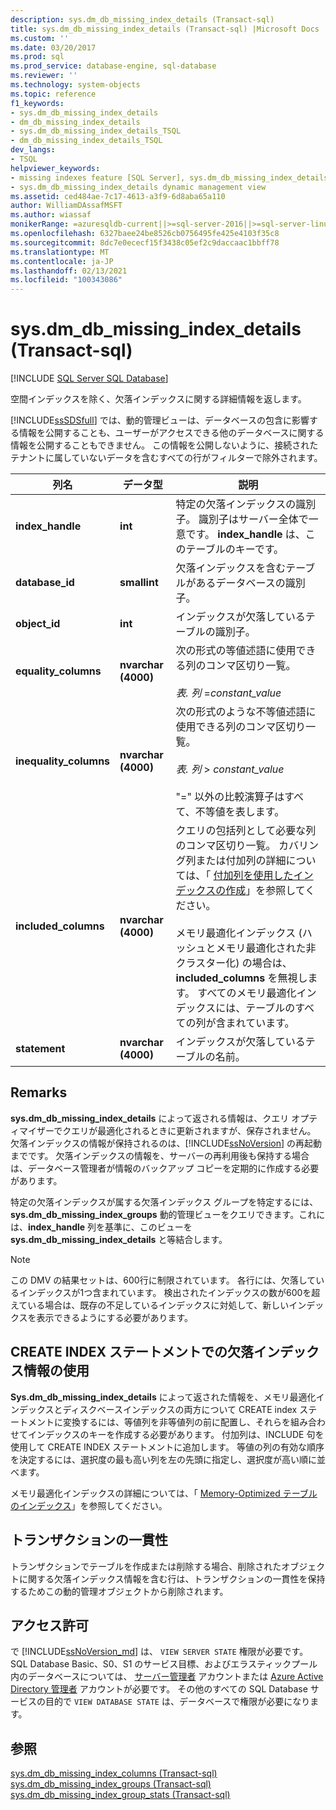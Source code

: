 ```yaml
---
description: sys.dm_db_missing_index_details (Transact-sql)
title: sys.dm_db_missing_index_details (Transact-sql) |Microsoft Docs
ms.custom: ''
ms.date: 03/20/2017
ms.prod: sql
ms.prod_service: database-engine, sql-database
ms.reviewer: ''
ms.technology: system-objects
ms.topic: reference
f1_keywords:
- sys.dm_db_missing_index_details
- dm_db_missing_index_details
- sys.dm_db_missing_index_details_TSQL
- dm_db_missing_index_details_TSQL
dev_langs:
- TSQL
helpviewer_keywords:
- missing indexes feature [SQL Server], sys.dm_db_missing_index_details dynamic management view
- sys.dm_db_missing_index_details dynamic management view
ms.assetid: ced484ae-7c17-4613-a3f9-6d8aba65a110
author: WilliamDAssafMSFT
ms.author: wiassaf
monikerRange: =azuresqldb-current||>=sql-server-2016||>=sql-server-linux-2017||=azuresqldb-mi-current
ms.openlocfilehash: 6327baee24be8526cb0756495fe425e4103f35c8
ms.sourcegitcommit: 8dc7e0ececf15f3438c05ef2c9daccaac1bbff78
ms.translationtype: MT
ms.contentlocale: ja-JP
ms.lasthandoff: 02/13/2021
ms.locfileid: "100343086"
---
```

# <a name="sysdm_db_missing_index_details-transact-sql"></a>sys.dm_db_missing_index_details (Transact-sql)
[!INCLUDE [SQL Server SQL Database](../../includes/applies-to-version/sql-asdb.md)]

  空間インデックスを除く、欠落インデックスに関する詳細情報を返します。  
  
 [!INCLUDE[ssSDSfull](../../includes/sssdsfull-md.md)] では、動的管理ビューは、データベースの包含に影響する情報を公開することも、ユーザーがアクセスできる他のデータベースに関する情報を公開することもできません。 この情報を公開しないように、接続されたテナントに属していないデータを含むすべての行がフィルターで除外されます。  

  
|列名|データ型|説明|  
|-----------------|---------------|-----------------|  
|**index_handle**|**int**|特定の欠落インデックスの識別子。 識別子はサーバー全体で一意です。 **index_handle** は、このテーブルのキーです。|  
|**database_id**|**smallint**|欠落インデックスを含むテーブルがあるデータベースの識別子。|  
|**object_id**|**int**|インデックスが欠落しているテーブルの識別子。|  
|**equality_columns**|**nvarchar (4000)**|次の形式の等値述語に使用できる列のコンマ区切り一覧。<br /><br /> *表. 列*  =*constant_value*|  
|**inequality_columns**|**nvarchar (4000)**|次の形式のような不等値述語に使用できる列のコンマ区切り一覧。<br /><br /> *表. 列*  > *constant_value*<br /><br /> "=" 以外の比較演算子はすべて、不等値を表します。|  
|**included_columns**|**nvarchar (4000)**|クエリの包括列として必要な列のコンマ区切り一覧。 カバリング列または付加列の詳細については、「 [付加列を使用したインデックスの作成](../../relational-databases/indexes/create-indexes-with-included-columns.md)」を参照してください。<br /><br /> メモリ最適化インデックス (ハッシュとメモリ最適化された非クラスター化) の場合は、 **included_columns** を無視します。 すべてのメモリ最適化インデックスには、テーブルのすべての列が含まれています。|  
|**statement**|**nvarchar (4000)**|インデックスが欠落しているテーブルの名前。|  
  
## <a name="remarks"></a>Remarks  
 **sys.dm_db_missing_index_details** によって返される情報は、クエリ オプティマイザーでクエリが最適化されるときに更新されますが、保存されません。 欠落インデックスの情報が保持されるのは、[!INCLUDE[ssNoVersion](../../includes/ssnoversion-md.md)] の再起動までです。 欠落インデックスの情報を、サーバーの再利用後も保持する場合は、データベース管理者が情報のバックアップ コピーを定期的に作成する必要があります。  
  
 特定の欠落インデックスが属する欠落インデックス グループを特定するには、**sys.dm_db_missing_index_groups** 動的管理ビューをクエリできます。これには、**index_handle** 列を基準に、このビューを **sys.dm_db_missing_index_details** と等結合します。  

  >[!NOTE]
  >この DMV の結果セットは、600行に制限されています。 各行には、欠落しているインデックスが1つ含まれています。 検出されたインデックスの数が600を超えている場合は、既存の不足しているインデックスに対処して、新しいインデックスを表示できるようにする必要があります。 
  
## <a name="using-missing-index-information-in-create-index-statements"></a>CREATE INDEX ステートメントでの欠落インデックス情報の使用  
 **Sys.dm_db_missing_index_details** によって返された情報を、メモリ最適化インデックスとディスクベースインデックスの両方について CREATE index ステートメントに変換するには、等値列を非等値列の前に配置し、それらを組み合わせてインデックスのキーを作成する必要があります。 付加列は、INCLUDE 句を使用して CREATE INDEX ステートメントに追加します。 等値の列の有効な順序を決定するには、選択度の最も高い列を左の先頭に指定し、選択度が高い順に並べます。  
  
 メモリ最適化インデックスの詳細については、「 [Memory-Optimized テーブルのインデックス](../../relational-databases/in-memory-oltp/indexes-for-memory-optimized-tables.md)」を参照してください。  
  
## <a name="transaction-consistency"></a>トランザクションの一貫性  
 トランザクションでテーブルを作成または削除する場合、削除されたオブジェクトに関する欠落インデックス情報を含む行は、トランザクションの一貫性を保持するためこの動的管理オブジェクトから削除されます。  
  
## <a name="permissions"></a>アクセス許可

で [!INCLUDE[ssNoVersion_md](../../includes/ssnoversion-md.md)] は、 `VIEW SERVER STATE` 権限が必要です。   
SQL Database Basic、S0、S1 のサービス目標、およびエラスティックプール内のデータベースについては、 [サーバー管理者](https://docs.microsoft.com/azure/azure-sql/database/logins-create-manage#existing-logins-and-user-accounts-after-creating-a-new-database) アカウントまたは [Azure Active Directory 管理者](https://docs.microsoft.com/azure/azure-sql/database/authentication-aad-overview#administrator-structure) アカウントが必要です。 その他のすべての SQL Database サービスの目的で `VIEW DATABASE STATE` は、データベースで権限が必要になります。   

## <a name="see-also"></a>参照  
 [sys.dm_db_missing_index_columns &#40;Transact-sql&#41;](../../relational-databases/system-dynamic-management-views/sys-dm-db-missing-index-columns-transact-sql.md)   
 [sys.dm_db_missing_index_groups &#40;Transact-sql&#41;](../../relational-databases/system-dynamic-management-views/sys-dm-db-missing-index-groups-transact-sql.md)   
 [sys.dm_db_missing_index_group_stats &#40;Transact-sql&#41;](../../relational-databases/system-dynamic-management-views/sys-dm-db-missing-index-group-stats-transact-sql.md)  
  
  
